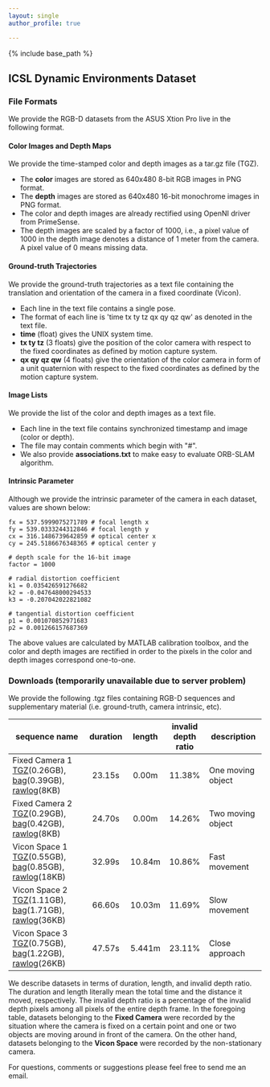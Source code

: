 ```yaml
---
layout: single
author_profile: true

---
```


{% include base_path %}

## ICSL Dynamic Environments Dataset

### File Formats
We provide the RGB-D datasets from the ASUS Xtion Pro live in the following format.

#### Color Images and Depth Maps

We provide the time-stamped color and depth images as a tar.gz file (TGZ). 

* The **color** images are stored as 640x480 8-bit RGB images in PNG format.
* The **depth** images are stored as 640x480 16-bit monochrome images in PNG format.
* The color and depth images are already rectified using OpenNI driver from PrimeSense.
* The depth images are scaled by a factor of 1000, i.e., a pixel value of 1000 in the depth image denotes a distance of 1 meter from the camera. A pixel value of 0 means missing data.

#### Ground-truth Trajectories

We provide the ground-truth trajectories as a text file containing the translation and orientation of the camera in a fixed coordinate (Vicon). 

* Each line in the text file contains a single pose.
* The format of each line is 'time tx ty tz qx qy qz qw' as denoted in the text file.
* **time** (float) gives the UNIX system time.
* **tx ty tz** (3 floats) give the position of the color camera with respect to the fixed coordinates as defined by motion capture system.
* **qx qy qz qw** (4 floats) give the orientation of the color camera in form of a unit quaternion with respect to the fixed coordinates as defined by the motion capture system.

#### Image Lists

We provide the list of the color and depth images as a text file.
	
* Each line in the text file contains synchronized timestamp and image (color or depth).
* The file may contain comments which begin with "#".
* We also provide **associations.txt** to make easy to evaluate ORB-SLAM algorithm.

#### Intrinsic Parameter

Although we provide the intrinsic parameter of the camera in each dataset, values are shown below:

```
fx = 537.5999075271789 # focal length x
fy = 539.0333244312846 # focal length y
cx = 316.1486739642859 # optical center x
cy = 245.5186676348365 # optical center y

# depth scale for the 16-bit image
factor = 1000

# radial distortion coefficient
k1 = 0.035426591276682
k2 = -0.047648000294533
k3 = -0.207042022821082

# tangential distortion coefficient
p1 = 0.001070852971683
p2 = 0.001266157687369
```

The above values are calculated by MATLAB calibration toolbox, and the color and depth images are rectified in order to the pixels in the color and depth images correspond one-to-one.

### Downloads (temporarily unavailable due to server problem)

We provide the following .tgz files containing RGB-D sequences and supplementary material (i.e. ground-truth, camera intrinsic, etc). 

| sequence name | duration | length | invalid <br> depth ratio | description |
|---------------|:--------:|:------:|:-------------------:|-------------|
| Fixed Camera 1 <br> [TGZ](http://icsl.snu.ac.kr/sangillee/rgbd_dataset_fixed1.tgz)(0.26GB), [bag](http://icsl.snu.ac.kr/sangillee/rgbd_dataset_fixed1.bag)(0.39GB), [rawlog](http://icsl.snu.ac.kr/sangillee/rgbd_dataset_fixed1.rawlog)(8KB) | 23.15s | 0.00m  | 11.38% | One moving object |
| Fixed Camera 2 <br> [TGZ](http://icsl.snu.ac.kr/sangillee/rgbd_dataset_fixed2.tgz)(0.29GB), [bag](http://icsl.snu.ac.kr/sangillee/rgbd_dataset_fixed2.bag)(0.42GB), [rawlog](http://icsl.snu.ac.kr/sangillee/rgbd_dataset_fixed2.rawlog)(8KB) | 24.70s | 0.00m  | 14.26% | Two moving object |
|  Vicon Space 1 <br> [TGZ](http://icsl.snu.ac.kr/sangillee/rgbd_dataset_vicon1.tgz)(0.55GB), [bag](http://icsl.snu.ac.kr/sangillee/rgbd_dataset_vicon1.bag)(0.85GB), [rawlog](http://icsl.snu.ac.kr/sangillee/rgbd_dataset_vicon1.rawlog)(18KB) | 32.99s | 10.84m | 10.86% | Fast movement     |
|  Vicon Space 2 <br> [TGZ](http://icsl.snu.ac.kr/sangillee/rgbd_dataset_vicon2.tgz)(1.11GB), [bag](http://icsl.snu.ac.kr/sangillee/rgbd_dataset_vicon2.bag)(1.71GB), [rawlog](http://icsl.snu.ac.kr/sangillee/rgbd_dataset_vicon2.rawlog)(36KB) | 66.60s | 10.03m | 11.69% | Slow movement     |
|  Vicon Space 3 <br> [TGZ](http://icsl.snu.ac.kr/sangillee/rgbd_dataset_vicon3.tgz)(0.75GB), [bag](http://icsl.snu.ac.kr/sangillee/rgbd_dataset_vicon3.bag)(1.22GB), [rawlog](http://icsl.snu.ac.kr/sangillee/rgbd_dataset_vicon3.rawlog)(26KB) | 47.57s | 5.441m | 23.11% | Close approach    |

We describe datasets in terms of duration, length, and invalid depth ratio. The duration and length literally mean the total time and the distance it moved, respectively. The invalid depth ratio is a percentage of the invalid depth pixels among all pixels of the entire depth frame. In the foregoing table, datasets belonging to the **Fixed Camera** were recorded by the situation where the camera is fixed on a certain point and one or two objects are moving around in front of the camera. On the other hand, datasets belonging to the **Vicon Space** were recorded by the non-stationary camera.

For questions, comments or suggestions please feel free to send me an email.
